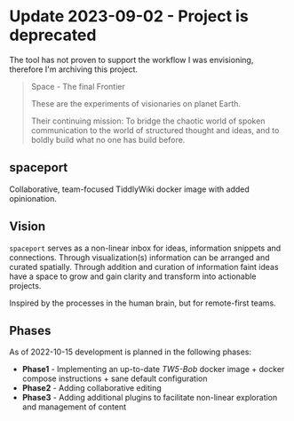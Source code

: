 # Update 2023-09-02 - Project is deprecated

The tool has not proven to support the workflow I was envisioning, therefore I'm archiving this project.

> Space - The final Frontier
>
> These are the experiments of visionaries on planet Earth.
>
> Their continuing mission: To bridge the chaotic world of spoken communication
> to the world of structured thought and ideas, and to boldly build what no one has build before.

## spaceport
Collaborative, team-focused TiddlyWiki docker image with added opinionation.


## Vision

`spaceport` serves as a non-linear inbox for ideas, information snippets and connections. Through visualization(s)
information can be arranged and curated spatially. Through addition and curation of information faint ideas have a
space to grow and gain clarity and transform into actionable projects.

Inspired by the processes in the human brain, but for remote-first teams.

## Phases

As of 2022-10-15 development is planned in the following phases:
- **Phase1** - Implementing an up-to-date *TW5-Bob* docker image + docker compose instructions + sane default configuration
- **Phase2** - Adding collaborative editing 
- **Phase3** - Adding additional plugins to facilitate non-linear exploration and management of content

